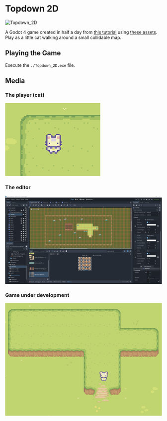 # Topdown 2D

![Topdown_2D](README_Media/Topdown_2D.gif)

A Godot 4 game created in half a day from [this tutorial](https://youtu.be/Luf2Kr5s3BM) using [these assets](https://www.youtube.com/redirect?event=video_description&redir_token=QUFFLUhqbWg3elNyRjFnX1Z2aWtSU3FsOUJoVEdKYWFOUXxBQ3Jtc0trVzhIZVZYeUdtaXo1VDlyRDRiMm1ELWZONWMxbDNiYnA2ekMyR01MYS1rVzRmY1RzUm43T1BZTFhTd193S2Y4eHNXWVNpZE5KZjhrRDIyNUNZdTZ5ZkZCbm9TbjVLc0tDRXBxNWFYbUdVMkdUXy1Baw&q=https%3A%2F%2Fcupnooble.itch.io%2Fsprout-lands-asset-pack&v=Luf2Kr5s3BM). Play as a little cat walking around a small collidable map.

## Playing the Game

Execute the `./Topdown_2D.exe` file.

## Media

### The player (cat)

![Player](README_Media/Player.png)

### The editor

![Editor](README_Media/Editor.png)

### Game under development

![Development](README_Media/Development.png)